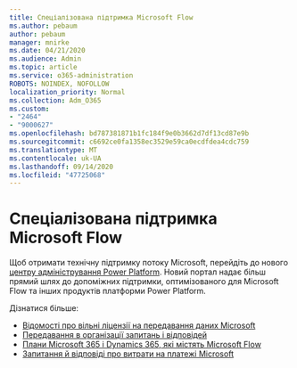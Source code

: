```yaml
---
title: Спеціалізована підтримка Microsoft Flow
ms.author: pebaum
author: pebaum
manager: mnirke
ms.date: 04/21/2020
ms.audience: Admin
ms.topic: article
ms.service: o365-administration
ROBOTS: NOINDEX, NOFOLLOW
localization_priority: Normal
ms.collection: Adm_O365
ms.custom:
- "2464"
- "9000627"
ms.openlocfilehash: bd787381871b1fc184f9e0b3662d7df13cd87e9b
ms.sourcegitcommit: c6692ce0fa1358ec3529e59ca0ecdfdea4cdc759
ms.translationtype: MT
ms.contentlocale: uk-UA
ms.lasthandoff: 09/14/2020
ms.locfileid: "47725068"
---
```

# <a name="microsoft-flow-specialized-support"></a>Спеціалізована підтримка Microsoft Flow

Щоб отримати технічну підтримку потоку Microsoft, перейдіть до нового [центру адміністрування Power Platform](https://aka.ms/flowadminsupport). Новий портал надає більш прямий шлях до допоміжних підтримки, оптимізованого для Microsoft Flow та інших продуктів платформи Power Platform.

Дізнатися більше:
- [Відомості про вільні ліцензії на передавання даних Microsoft](https://go.microsoft.com/fwlink/?linkid=2095610)
- [Передавання в організації запитань і відповідей](https://go.microsoft.com/fwlink/?linkid=2072608)
- [Плани Microsoft 365 і Dynamics 365, які містять Microsoft Flow](https://go.microsoft.com/fwlink/?linkid=2072406)
- [Запитання й відповіді про витрати на платежі Microsoft](https://go.microsoft.com/fwlink/?linkid=2072612)